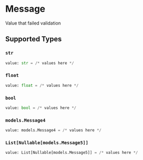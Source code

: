 # Message

Value that failed validation


## Supported Types

### `str`

```python
value: str = /* values here */
```

### `float`

```python
value: float = /* values here */
```

### `bool`

```python
value: bool = /* values here */
```

### `models.Message4`

```python
value: models.Message4 = /* values here */
```

### `List[Nullable[models.Message5]]`

```python
value: List[Nullable[models.Message5]] = /* values here */
```

